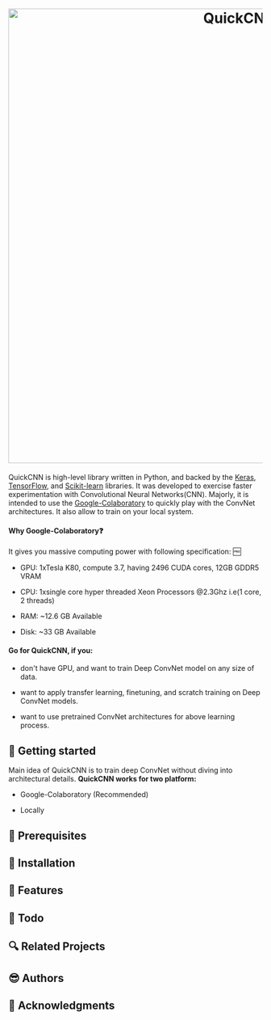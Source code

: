 <h1 align="center">
  <img src="https://github.com/CG1507/quickcnn/blob/master/images/logo.png" width="900" alt="QuickCNN">
</h1>

QuickCNN is high-level library written in Python, and backed by the [Keras](https://github.com/keras-team/keras), [TensorFlow](https://github.com/tensorflow/tensorflow), and [Scikit-learn](https://github.com/scikit-learn/scikit-learn) libraries. It was developed to exercise faster experimentation with Convolutional Neural Networks(CNN). Majorly, it is intended to use the [Google-Colaboratory](https://colab.research.google.com/) to quickly play with the ConvNet architectures. It also allow to train on your local system.

#### Why Google-Colaboratory:question:

It gives you massive computing power with following specification: :free:

- GPU: 1xTesla K80, compute 3.7, having 2496 CUDA cores, 12GB GDDR5 VRAM

- CPU: 1xsingle core hyper threaded Xeon Processors @2.3Ghz i.e(1 core, 2 threads)

- RAM: ~12.6 GB Available

- Disk: ~33 GB Available

#### Go for QuickCNN, if you:

- don't have GPU, and want to train Deep ConvNet model on any size of data.

- want to apply transfer learning, finetuning, and scratch training on Deep ConvNet models.

- want to use pretrained ConvNet architectures for above learning process.

## :running: Getting started

Main idea of QuickCNN is to train deep ConvNet without diving into architectural details. **QuickCNN works for two platform:**

- Google-Colaboratory (Recommended)

- Locally

## :ocean: Prerequisites

## :seedling: Installation

## :gem: Features

## :memo: Todo

## :mag: Related Projects

## :sunglasses: Authors

## :green_heart: Acknowledgments
